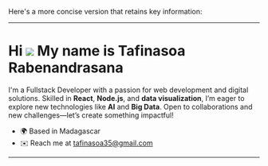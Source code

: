 Here's a more concise version that retains key information:

---

Hi ![](https://user-images.githubusercontent.com/18350557/176309783-0785949b-9127-417c-8b55-ab5a4333674e.gif) My name is Tafinasoa Rabenandrasana
=============================================================================================================================================

I'm a Fullstack Developer with a passion for web development and digital solutions. Skilled in **React**, **Node.js**, and **data visualization**, I’m eager to explore new technologies like **AI** and **Big Data**. Open to collaborations and new challenges—let’s create something impactful!

* 🌍 Based in Madagascar
* ✉️ Reach me at [tafinasoa35@gmail.com](mailto:tafinasoa35@gmail.com)

---